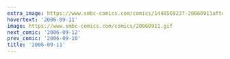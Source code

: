 ```yaml
---
extra_image: https://www.smbc-comics.com/comics/1448569237-20060911after.png
hovertext: '2006-09-11'
image: https://www.smbc-comics.com/comics/20060911.gif
next_comic: '2006-09-12'
prev_comic: '2006-09-10'
title: '2006-09-11'
---
```



